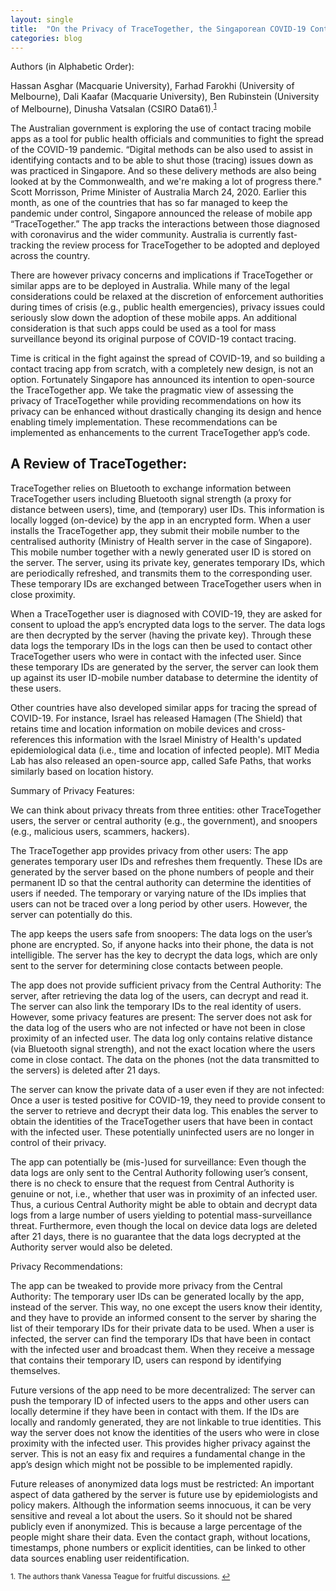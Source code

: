 ```yaml
---
layout: single
title:  "On the Privacy of TraceTogether, the Singaporean COVID-19 Contact Tracing Mobile App and Recommendations for Australia"
categories: blog
---
```


Authors (in Alphabetic Order): 

Hassan Asghar (Macquarie University), Farhad Farokhi (University of Melbourne), 
Dali Kaafar (Macquarie University), Ben Rubinstein (University of Melbourne), Dinusha Vatsalan (CSIRO Data61).<sup><a href="#footnote1" id="thanks">1</a></sup>

The Australian government is exploring the use of contact tracing mobile apps as a tool for public health officials and communities to fight the spread of the COVID-19 pandemic. 
“Digital methods can be also used to assist in identifying contacts and to be able to shut those (tracing) issues down as was practiced in Singapore. And so these delivery methods are also being looked at by the Commonwealth, and we're making a lot of progress there." Scott Morrisson, Prime Minister of Australia March 24, 2020. 
Earlier this month, as one of the countries that has so far managed to keep the pandemic under control, Singapore announced the release of mobile app “TraceTogether.” The app tracks the interactions between those diagnosed with coronavirus and the wider community. Australia is currently fast-tracking the review process for TraceTogether to be adopted and deployed across the country.    

There are however privacy concerns and implications if TraceTogether or similar apps are to be deployed in Australia. While many of the legal considerations could be relaxed at the discretion of enforcement authorities during times of crisis (e.g., public health emergencies), privacy issues could seriously slow down the adoption of these mobile apps. An additional consideration is that such apps could be used as a tool for mass surveillance beyond its original purpose of COVID-19 contact tracing. 

Time is critical in the fight against the spread of COVID-19, and so building a contact tracing app from scratch, with a completely new design, is not an option. Fortunately Singapore has announced its intention to open-source the TraceTogether app. We take the pragmatic view of assessing the privacy of TraceTogether while providing recommendations on how its privacy can be enhanced without drastically changing its design and hence enabling timely implementation. These recommendations can be implemented as enhancements to the current TraceTogether app’s code.

<h2>A Review of TraceTogether:</h2>

TraceTogether relies on Bluetooth to exchange information between TraceTogether users including Bluetooth signal strength (a proxy for distance between users), time, and (temporary) user IDs. This information is locally logged (on-device) by the app in an encrypted form. When a user installs the TraceTogether app, they submit their mobile number to the centralised authority (Ministry of Health server in the case of Singapore). This mobile number together with a newly generated user ID is stored on the server. The server, using its private key, generates temporary IDs, which are periodically refreshed, and transmits them to the corresponding user. These temporary IDs are exchanged between TraceTogether users when in close proximity. 

When a TraceTogether user is diagnosed with COVID-19, they are asked for consent to upload the app’s encrypted data logs to the server. The data logs are then decrypted by the server (having the private key). Through these data logs the temporary IDs in the logs can then be used to contact other TraceTogether users who were in contact with the infected user. Since these temporary IDs are generated by the server, the server can look them up against its user ID-mobile number database to determine the identity of these users. 

Other countries have also developed similar apps for tracing the spread of COVID-19. For instance, Israel has released Hamagen (The Shield) that retains time and location information on mobile devices and cross-references this information with the Israel Ministry of Health's updated epidemiological data (i.e., time and location of infected people). MIT Media Lab has also released an open-source app, called Safe Paths, that works similarly based on location history.

Summary of Privacy Features:

We can think about privacy threats from three entities: other TraceTogether users, the server or central authority (e.g., the government), and snoopers (e.g., malicious users, scammers, hackers). 

The TraceTogether app provides privacy from other users: The app generates temporary user IDs and refreshes them frequently. These IDs are generated by the server based on the phone numbers of people and their permanent ID so that the central authority can determine the identities of users if needed. The temporary or varying nature of the IDs implies that users can not be traced over a long period by other users. However, the server can potentially do this.

The app keeps the users safe from snoopers: The data logs on the user’s phone are encrypted. So, if anyone hacks into their phone, the data is not intelligible. The server has the key to decrypt the data logs, which are only sent to the server for determining close contacts between people.

The app does not provide sufficient privacy from the Central Authority: The server, after retrieving the data log of the users, can decrypt and read it. The server can also link the temporary IDs to the real identity of users. However, some privacy features are present: The server does not ask for the data log of the users who are not infected or have not been in close proximity of an infected user. The data log only contains relative distance (via Bluetooth signal strength), and not the exact location where the users come in close contact. The data on the phones (not the data transmitted to the servers) is deleted after 21 days.

The server can know the private data of a user even if they are not infected:  Once a user is tested positive for COVID-19, they need to provide consent to the server to retrieve and decrypt their data log. This enables the server to obtain the identities of the TraceTogether users that have been in contact with the infected user. These potentially uninfected users are no longer in control of their privacy. 

The app can potentially be (mis-)used for surveillance: Even though the data logs are only sent to the Central Authority following user’s consent, there is no check to ensure that the request from Central Authority is genuine or not, i.e., whether that user was in proximity of an infected user. Thus, a curious Central Authority might be able to obtain and decrypt data logs from a large number of users yielding to potential mass-surveillance threat. Furthermore, even though the local on device data logs are deleted after 21 days, there is no guarantee that the data logs decrypted at the Authority server would also be deleted. 

Privacy Recommendations:

The app can be tweaked to provide more privacy from the Central Authority: The temporary user IDs can be generated locally by the app, instead of the server. This way, no one except the users know their identity, and they have to provide an informed consent to the server by sharing the list of their temporary IDs for their private data to be used. When a user is infected, the server can find the temporary IDs that have been in contact with the infected user and broadcast them. When they receive a message that contains their temporary ID, users can respond by identifying themselves.

Future versions of the app need to be more decentralized: The server can push the temporary ID of infected users to the apps and other users can locally determine if they have been in contact with them. If the IDs are locally and randomly generated, they are not linkable to true identities. This way the server does not know the identities of the users who were in close proximity with the infected user. This provides higher privacy against the server. This is not an easy fix and requires a fundamental change in the app’s design which might not be possible to be implemented rapidly.

Future releases of anonymized data logs must be restricted: An important aspect of data gathered by the server is future use by epidemiologists and policy makers. Although the information seems innocuous, it can be very sensitive and reveal a lot about the users. So it should not be shared publicly even if anonymized. This is because a large percentage of the people might share their data. Even the contact graph, without locations, timestamps, phone numbers or explicit identities, can be linked to other data sources enabling user reidentification. 

<sup id="footnote1">1. The authors thank Vanessa Teague for fruitful discussions.
<a href="#thanks">↩</a></sup>

